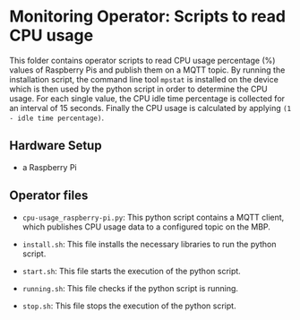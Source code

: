 # Monitoring Operator: Scripts to read CPU usage

This folder contains operator scripts to read CPU usage percentage (%) values of Raspberry Pis and publish them on a MQTT topic. By running the installation script, the command line tool `mpstat` is installed on the device which is then used by the python script in order to determine the CPU usage. For each single value, the CPU idle time percentage is collected for an interval of 15 seconds. Finally the CPU usage is calculated by applying `(1 - idle time percentage)`.

## Hardware Setup 

 - a Raspberry Pi

## Operator files 

 - `cpu-usage_raspberry-pi.py`: This python script contains a MQTT client, which publishes CPU usage data to a configured topic on the MBP.
 
 - `install.sh`: This file installs the necessary libraries to run the python script.
 
 - `start.sh`: This file starts the execution of the python script.
 
 - `running.sh`: This file checks if the python script is running.
  
 - `stop.sh`: This file stops the execution of the python script.